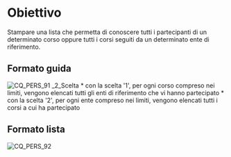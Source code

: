 # Obiettivo
Stampare una lista che permetta di conoscere tutti i partecipanti di un determinato corso oppure tutti i corsi seguiti da un determinato ente di riferimento.
## Formato guida
![CQ_PERS_91](https://doc.smeup.com/immagini/MBDOC_OGG-P_CQSP20/CQ_PERS_91.png)
_2_Scelta
 \* con la scelta '1', per ogni corso compreso nei limiti, vengono elencati tutti gli enti di riferimento che vi hanno partecipato
 \* con la scelta '2', per ogni ente compreso nei limiti,  vengono elencati tutti i corsi a cui ha partecipato

## Formato lista
![CQ_PERS_92](https://doc.smeup.com/immagini/MBDOC_OGG-P_CQSP20/CQ_PERS_92.png)